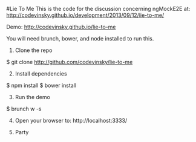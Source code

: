 #Lie To Me
This is the code for the discussion concerning ngMockE2E at: http://codevinsky.github.io/development/2013/09/12/lie-to-me/

Demo: http://codevinsky.github.io/lie-to-me

You will need brunch, bower, and node installed to run this.

1. Clone the repo
  
  $ git clone http://github.com/codevinsky/lie-to-me

2. Install dependencies  
  
  $ npm install
  $ bower install

3. Run the demo

  $ brunch w -s

4. Open your browser to: http://localhost:3333/

5. Party
